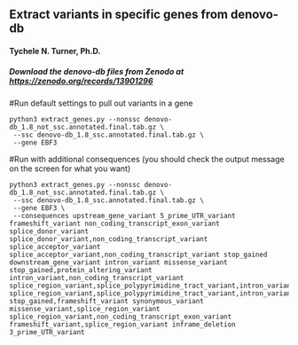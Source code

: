 ## Extract variants in specific genes from denovo-db
#### Tychele N. Turner, Ph.D.

##### Download the denovo-db files from Zenodo at https://zenodo.org/records/13901296

#Run default settings to pull out variants in a gene
```
python3 extract_genes.py --nonssc denovo-db_1.8_not_ssc.annotated.final.tab.gz \
 --ssc denovo-db_1.8_ssc.annotated.final.tab.gz \
 --gene EBF3
```

#Run with additional consequences (you should check the output message on the screen for what you want)
```
python3 extract_genes.py --nonssc denovo-db_1.8_not_ssc.annotated.final.tab.gz \ 
 --ssc denovo-db_1.8_ssc.annotated.final.tab.gz \
 --gene EBF3 \
 --consequences upstream_gene_variant 5_prime_UTR_variant frameshift_variant non_coding_transcript_exon_variant splice_donor_variant splice_donor_variant,non_coding_transcript_variant splice_acceptor_variant splice_acceptor_variant,non_coding_transcript_variant stop_gained downstream_gene_variant intron_variant missense_variant stop_gained,protein_altering_variant intron_variant,non_coding_transcript_variant splice_region_variant,splice_polypyrimidine_tract_variant,intron_variant splice_region_variant,splice_polypyrimidine_tract_variant,intron_variant,non_coding_transcript_variant stop_gained,frameshift_variant synonymous_variant missense_variant,splice_region_variant splice_region_variant,non_coding_transcript_exon_variant frameshift_variant,splice_region_variant inframe_deletion 3_prime_UTR_variant
```

